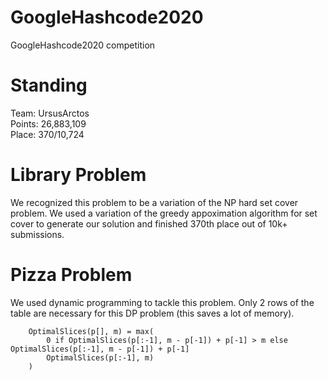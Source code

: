 # GoogleHashcode2020

GoogleHashcode2020 competition

# Standing
Team: UrsusArctos <br>
Points: 26,883,109 <br>
Place: 370/10,724

# Library Problem
We recognized this problem to be a variation of the NP hard set cover problem. We used a variation of the greedy appoximation algorithm for set cover to generate our solution and finished 370th place out of 10k+ submissions.

# Pizza Problem

We used dynamic programming to tackle this problem. Only 2 rows of the table are necessary for this DP problem (this saves a lot of memory).

        OptimalSlices(p[], m) = max(
            0 if OptimalSlices(p[:-1], m - p[-1]) + p[-1] > m else OptimalSlices(p[:-1], m - p[-1]) + p[-1]
            OptimalSlices(p[:-1], m)
        )
